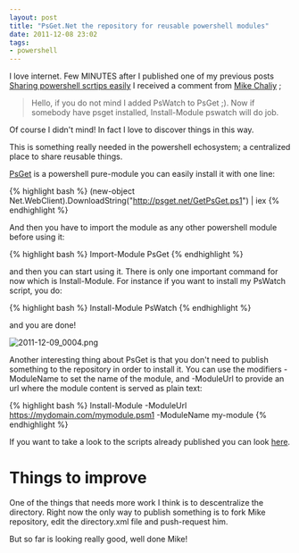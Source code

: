 ```yaml
---
layout: post
title: "PsGet.Net the repository for reusable powershell modules"
date: 2011-12-08 23:02
tags: 
- powershell
---
```


I love internet. Few MINUTES after I published one of my previous posts [Sharing powershell scrtips easily](/2011/11/24/sharing-powershell-modules-easily/) I received a comment from [Mike Chaliy](http://twitter.com/#!/chaliy) ;

> Hello, if you do not mind I added PsWatch to PsGet ;). Now if somebody have psget installed, Install-Module pswatch will do job.

Of course I didn't mind! In fact I love to discover things in this way. 

This is something really needed in the powershell echosystem; a centralized place to share reusable things.

[PsGet](http://psget.net/) is a powershell pure-module you can easily install it with one line:

{% highlight bash %}
    (new-object Net.WebClient).DownloadString("http://psget.net/GetPsGet.ps1") | iex
{% endhighlight %}

And then you have to import the module as any other powershell module before using it:

{% highlight bash %}
    Import-Module PsGet
{% endhighlight %}

and then you can start using it. There is only one important command for now which is Install-Module. For instance if you want to install my PsWatch script, you do:

{% highlight bash %}
    Install-Module PsWatch
{% endhighlight %}

and you are done!

![2011-12-09_0004.png](http://joseoncodecom.ipage.com/wp-content/uploads/images/2011-12-09_0004.png)

Another interesting thing about PsGet is that you don't need to publish something to the repository in order to install it. You can use the modifiers -ModuleName to set the name of the module, and -ModuleUrl to provide an url where the module content is served as plain text:

{% highlight bash %}
    Install-Module -ModuleUrl https://mydomain.com/mymodule.psm1 -ModuleName my-module
{% endhighlight %}

If you want to take a look to the scripts already published you can look [here](http://psget.net/directory/).

Things to improve
=================

One of the things that needs more work I think is to descentralize the directory. Right now the only way to publish something is to fork Mike repository, edit the directory.xml file and push-request him. 

But so far is looking really good, well done Mike!